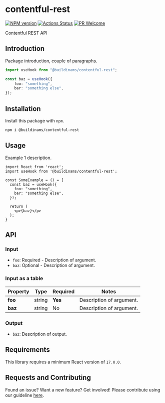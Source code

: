 # contentful-rest

[![NPM version][npm-image]][npm-url]
[![Actions Status][ci-image]][ci-url]
[![PR Welcome][npm-downloads-image]][npm-downloads-url]

Contentful REST API

## Introduction

Package introduction, couple of paragraphs.

```typescript
import useHook from "@buildinams/contentful-rest";

const baz = useHook({
	foo: "something",
	bar: "something else",
});
```

## Installation

Install this package with `npm`.

```bash
npm i @buildinams/contentful-rest
```

## Usage

Example 1 description.

```tsx
import React from 'react';
import useHook from '@buildinams/contentful-rest';

const SomeExample = () = {
  const baz = useHook({
    foo: "something",
    bar: "something else",
  });

  return (
    <p>{baz}</p>
  );
}
```

## API

### Input

- `foo`: Required - Description of argument.
- `baz`: Optional - Description of argument.

### Input as a table

| Property | Type   | Required | Notes                    |
| -------- | ------ | -------- | ------------------------ |
| **foo**  | string | **Yes**  | Description of argument. |
| **baz**  | string | No       | Description of argument. |

### Output

- `baz`: Description of output.

## Requirements

This library requires a minimum React version of `17.0.0`.

## Requests and Contributing

Found an issue? Want a new feature? Get involved! Please contribute using our guideline [here](https://github.com/buildinamsterdam/contentful-rest/blob/main/CONTRIBUTING.md).

[npm-image]: https://img.shields.io/npm/v/@buildinams/contentful-rest.svg?style=flat-square&logo=react
[npm-url]: https://npmjs.org/package/@buildinams/contentful-rest
[ci-image]: https://github.com/buildinamsterdam/contentful-rest/actions/workflows/test.yml/badge.svg
[ci-url]: https://github.com/buildinamsterdam/contentful-rest/actions
[npm-downloads-image]: https://img.shields.io/npm/dm/@buildinams/contentful-rest.svg
[npm-downloads-url]: https://npmcharts.com/compare/@buildinams/contentful-rest?minimal=true
